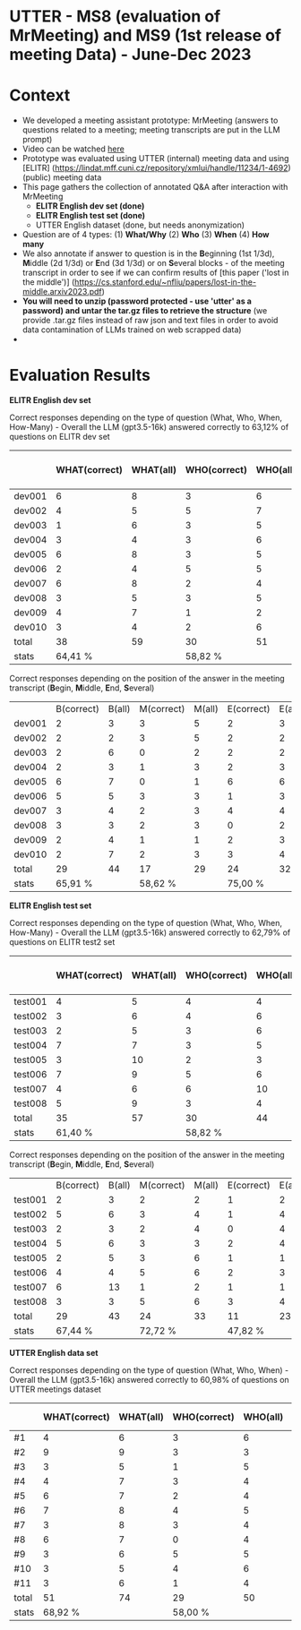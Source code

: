 # UTTER - MS8 (evaluation of MrMeeting) and MS9 (1st release of meeting Data) - June-Dec 2023 

# Context

- We developed a meeting assistant prototype: MrMeeting (answers to questions related to a meeting; meeting transcripts are put in the LLM prompt)
- Video can be watched [here](https://tinyurl.com/UTTER-Meeting-Assistant)
- Prototype was evaluated using UTTER (internal) meeting data and using [ELITR] (https://lindat.mff.cuni.cz/repository/xmlui/handle/11234/1-4692) (public) meeting data
- This page gathers the collection of annotated Q&A after interaction with MrMeeting
    - **ELITR English dev set (done)**
    - **ELITR English test set (done)**
    - UTTER English dataset (done, but needs anonymization)
- Question are of 4 types: (1) **What/Why** (2) **Who** (3) **When** (4) **How many**
- We also annotate if answer to question is in the **B**eginning (1st 1/3d), **M**iddle (2d 1/3d) or **E**nd (3d 1/3d) or on **S**everal blocks - of the meeting transcript in order to see if we can confirm results of [this paper ('lost in the middle')] (https://cs.stanford.edu/~nfliu/papers/lost-in-the-middle.arxiv2023.pdf)
- **You will need to unzip (password protected - use 'utter' as a password) and untar the tar.gz files to retrieve the structure** (we provide .tar.gz files instead of raw json and text files in order to avoid data contamination of LLMs trained on web scrapped data)
- 


# Evaluation Results

**ELITR English dev set**

Correct responses depending on the type of question (What, Who, When, How-Many) - Overall the LLM (gpt3.5-16k) answered correctly to 63,12% of questions on ELITR dev set


|        | WHAT(correct) | WHAT(all) | WHO(correct) | WHO(all) | WHEN(correct) | WHEN(all) | HOW MANY(correct) | HOW MANY (all) | ALL (correct) |
|--------|---------------|-----------|--------------|----------|---------------|-----------|-------------------|----------------|---------------|
| dev001 | 6             | 8         | 3            | 6        | 0             | 1         | 1                 | 1              |               |
| dev002 | 4             | 5         | 5            | 7        | 1             | 1         | 1                 | 1              |               |
| dev003 | 1             | 6         | 3            | 5        | 1             | 2         | 1                 | 1              |               |
| dev004 | 3             | 4         | 3            | 6        | 1             | 1         | 1                 | 2              |               |
| dev005 | 6             | 8         | 3            | 5        | 2             | 2         | 1                 | 1              |               |
| dev006 | 2             | 4         | 5            | 5        | 3             | 4         | 0                 | 0              |               |
| dev007 | 6             | 8         | 2            | 4        | 2             | 2         | 1                 | 1              |               |
| dev008 | 3             | 5         | 3            | 5        | 1             | 2         | 1                 | 1              |               |
| dev009 | 4             | 7         | 1            | 2        | 0             | 1         | 1                 | 1              |               |
| dev010 | 3             | 4         | 2            | 6        | 2             | 5         | 0                 | 1              |               |
| total  | 38            | 59        | 30           | 51       | 13            | 21        | 8                 | 10             |               |
| stats  | 64,41 %     |           | 58,82 %    |          | 61,90 %     |           | 80,00 %         |                | 63,12 %     |


Correct responses depending on the position of the answer in the meeting transcript (**B**egin, **M**iddle, **E**nd, **S**everal)

|        |            |        |            |        |            |        |            |        |
|--------|------------|--------|------------|--------|------------|--------|------------|--------|
|        | B(correct) | B(all) | M(correct) | M(all) | E(correct) | E(all) | S(correct) | S(all) |
| dev001 | 2          | 3      | 3          | 5      | 2          | 3      | 3          | 5      |
| dev002 | 2          | 2      | 3          | 5      | 2          | 2      | 4          | 5      |
| dev003 | 2          | 6      | 0          | 2      | 2          | 2      | 2          | 4      |
| dev004 | 2          | 3      | 1          | 3      | 2          | 3      | 3          | 4      |
| dev005 | 6          | 7      | 0          | 1      | 6          | 6      | 0          | 2      |
| dev006 | 5          | 5      | 3          | 3      | 1          | 3      | 1          | 2      |
| dev007 | 3          | 4      | 2          | 3      | 4          | 4      | 2          | 4      |
| dev008 | 3          | 3      | 2          | 3      | 0          | 2      | 3          | 5      |
| dev009 | 2          | 4      | 1          | 1      | 2          | 3      | 1          | 3      |
| dev010 | 2          | 7      | 2          | 3      | 3          | 4      | 0          | 2      |
| total  | 29         | 44     | 17         | 29     | 24         | 32     | 19         | 36     |
| stats  | 65,91 %  |        | 58,62 %  |        | 75,00 %  |        | 52,78 %  |        |




**ELITR English test set**

Correct responses depending on the type of question (What, Who, When, How-Many) - Overall the LLM (gpt3.5-16k) answered correctly to 62,79% of questions on ELITR test2 set


|        | WHAT(correct) | WHAT(all) | WHO(correct) | WHO(all) | WHEN(correct) | WHEN(all) | HOW MANY(correct) | HOW MANY (all) | ALL (correct) |
|--------|---------------|-----------|--------------|----------|---------------|-----------|-------------------|----------------|---------------|
| test001 | 4             | 5         | 4            | 4        | 0             | 0         | 2                 | 3              |               |
| test002 | 3             | 6         | 4            | 6        | 2             | 3         | 1                 | 1              |               |
| test003 | 2             | 5         | 3            | 6        | 1             | 4         | 0                 | 0              |               |
| test004 | 7             | 7         | 3            | 5        | 2             | 3         | 0                 | 1              |               |
| test005 | 3             | 10         | 2            | 3        | 3             | 3         | 0                 | 1              |               |
| test006 | 7             | 9         | 5            | 6        | 1             | 1         | 0                 | 0              |               |
| test007 | 4             | 6         | 6            | 10        | 0             | 4         | 0                 | 0              |               |
| test008 | 5             | 9         | 3            | 4        | 2             | 2         | 2                 | 2              |               |
| total  | 35            | 57        | 30           | 44       | 11            | 20        | 5                 | 8             |               |
| stats  | 61,40 %     |           | 58,82 %    |          | 55,00 %     |           | 62,50 %         |                | 62,79 %     |





Correct responses depending on the position of the answer in the meeting transcript (**B**egin, **M**iddle, **E**nd, **S**everal)

|        |            |        |            |        |            |        |            |        |
|--------|------------|--------|------------|--------|------------|--------|------------|--------|
|        | B(correct) | B(all) | M(correct) | M(all) | E(correct) | E(all) | S(correct) | S(all) |
| test001 | 2          | 3      | 2          | 2      | 1          | 2      | 5          | 5      |
| test002 | 5          | 6      | 3          | 4      | 1          | 4      | 1          | 2      |
| test003 | 2          | 3      | 2          | 4      | 0          | 4      | 2          | 4      |
| test004 | 5          | 6      | 3          | 3      | 2          | 4      | 2          | 3      |
| test005 | 2          | 5      | 3          | 6      | 1          | 1      | 2          | 5      |
| test006 | 4          | 4      | 5          | 6      | 2          | 3      | 2          | 3      |
| test007 | 6          | 13      | 1          | 2      | 1          | 1      | 2          | 4      |
| test008 | 3          | 3      | 5          | 6      | 3          | 4      | 1          | 4      |
| total  | 29         | 43     | 24         | 33     | 11         | 23     | 17         | 30     |
| stats  | 67,44 %  |        | 72,72 %  |        | 47,82 %  |        | 56,67 %  |        |





**UTTER English data set**

Correct responses depending on the type of question (What, Who, When) - Overall the LLM (gpt3.5-16k) answered correctly to 60,98% of questions on UTTER meetings dataset

|       | WHAT(correct) | WHAT(all) | WHO(correct) | WHO(all) | WHEN(correct) | WHEN(all) | ALL (correct) |
|-------|---------------|-----------|--------------|----------|---------------|-----------|---------------|
| #1    | 4             | 6         | 3            | 6        | 1             | 3         |               |
| #2    | 9             | 9         | 3            | 3        | 3             | 3         |               |
| #3    | 3             | 5         | 1            | 5        | 4             | 5         |               |
| #4    | 4             | 7         | 3            | 4        | 2             | 4         |               |
| #5    | 6             | 7         | 2            | 4        | 1             | 4         |               |
| #6    | 7             | 8         | 4            | 5        | 1             | 2         |               |
| #7    | 3             | 8         | 3            | 4        | 1             | 3         |               |
| #8    | 6             | 7         | 0            | 4        | 1             | 3         |               |
| #9    | 3             | 6         | 5            | 5        | 3             | 4         |               |
| #10   | 3             | 5         | 4            | 6        | 0             | 4         |               |
| #11   | 3             | 6         | 1            | 4        | 3             | 5         |               |
| total | 51            | 74        | 29           | 50       | 20            | 40        |               |
| stats | 68,92 %     |           | 58,00 %    |          | 50,00 %     |           | 60,98 %     |




